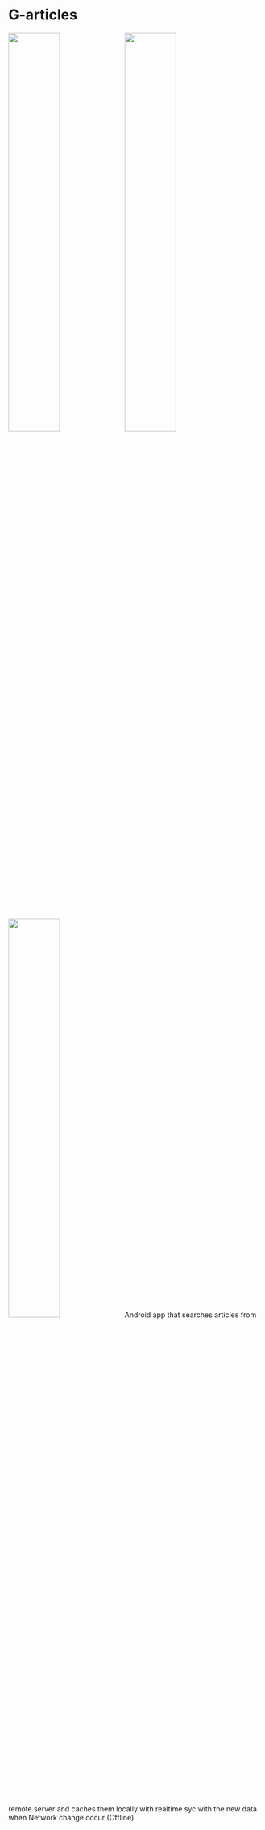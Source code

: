# G-articles
<img src="https://user-images.githubusercontent.com/42929865/100434659-e2f34000-30ad-11eb-9f73-239e8e7005e1.jpeg" width="45%"></img>
<img src="https://user-images.githubusercontent.com/42929865/100434668-e38bd680-30ad-11eb-9721-8246e6f8ae8b.jpeg" width="45%"></img> 
<img src="https://user-images.githubusercontent.com/42929865/100434862-32397080-30ae-11eb-9b09-da6dc1c3bd85.jpeg" width="45%"></img> 
Android app that searches articles from remote server and caches them locally with realtime syc with the new data when Network change occur (Offline)

